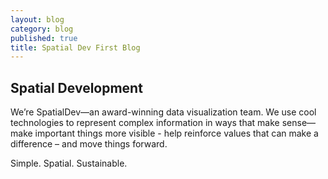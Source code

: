 ```yaml
---
layout: blog
category: blog
published: true
title: Spatial Dev First Blog
---
```


## Spatial Development

We’re SpatialDev—an award-winning data visualization team. We use cool technologies to represent complex information in ways that make sense— make important things more visible - help reinforce values that can make a difference – and move things forward. 

Simple. Spatial. Sustainable.